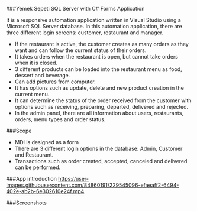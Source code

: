 ###Yemek Sepeti SQL Server with C# Forms Application

It is a responsive automation application written in Visual Studio using a Microsoft SQL Server database. In this automation application, there are three different login screens: customer, restaurant and manager.

- If the restaurant is active, the customer creates as many orders as they want and can follow the current status of their orders. 
- It takes orders when the restaurant is open, but cannot take orders when it is closed. 
- 3 different products can be loaded into the restaurant menu as food, dessert and beverage. 
- Can add pictures from computer. 
- It has options such as update, delete and new product creation in the current menu. 
- It can determine the status of the order received from the customer with options such as receiving, preparing, departed, delivered and rejected. 
- In the admin panel, there are all information about users, restaurants, orders, menu types and order status. 

###Scope

- MDI is designed as a form
- There are 3 different login options in the database: Admin, Customer and Restaurant.
- Transactions such as order created, accepted, canceled and delivered can be performed.

###App introduction
https://user-images.githubusercontent.com/84860191/229545096-efaeaff2-6494-402e-ab2b-6e302610e24f.mp4

###Screenshots



















